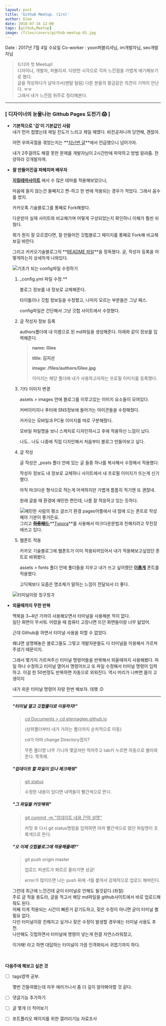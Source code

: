 ```yaml
---
layout: post
title: 'Github Meetup. (1/n)'
author: Glee
date: 2018-07-16 12:00
tags: [github,Meetup]
image: /files/covers/github-meetup-01.jpg
---
```


Date : 2017년 7월 4일 수요일
Co-worker   : yoon퍼블리셔님, im개발자님, seo개발자님  


> 드디어 첫 Meetup!  
> 디자이너, 개발자, 퍼블리셔. 다양한 시각으로 각자 느낀점을 가볍게 애기해보기로 했다.  
> 글을 작성하다가 날아가서(멘탈 털림) 다른 분들의 황금같은 의견이 기억이 안난다. ㅠㅠ  
> 그래서 내가 느낀점 위주로 정리해본다.  

- - -

### [ 디자이너의 눈물나는 Github Pages 도전기 &#128561; ]

- **기본적으로 '겁'이 기본값인 사람**  
  내가 먼저 접했는데 제일 진도가 느리고 제일 헤맸다. 비전공자니까 당연해, 괜찮아.   

  어떤 우여곡절을 겪었는지는 **[지난번 글](https://eternalglee.github.io/2018/07/10/start_github/)**에서 언급했으니 넘어가자.

  내가 2주걸려도 해결 못한 문제를 개발자님이 2시간만에 파악하고 방법 알랴줌.  찬양하라 갓개발자여.  

  

- **잘 만들어진걸 파헤치며 배우자**

  **[지킬테마사이트](https://jekyllthemes.org/)** 에서 수 많은 테마를 적용해보았으나,

  마음에 들지 않는건 둘째치고 짠-하고 한 번에 적용되는 경우가 적었다. 그래서 꼼수를 썼지.  

  카카오톡 기술블로그를 통째로 Fork해왔다.

  다운받아 실제 사이트와 비교해가며 어떻게 구성되었는지 확인하니 이해가 훨씬 쉬웠다.  

  뭐가 뭔지 잘 모르겠다면, 잘 만들어진 깃헙블로그 페이지를 통째로 Fork해 비교해보길 바란다.

  그리고 카카오기술블로그의 **[README 파일](https://github.com/kakao/kakao.github.io/blob/master/README.md)**을 정독했다. 글, 작성자 등록을 어떻게하는지 상세하게 나와있다.  


  ![기초가 되는 config파일 수정하기](/files/config-edit.png)


  1. _config.yml 파일 수정.**  

     블로그 정보를 내 정보로 교체해준다.  

     타이틀이나 깃헙 정보등을 수정했고, 나머지 모르는 부분들은 그냥 패스. 

     config파일은 간단해서 그냥 깃헙 사이트에서 수정했다.  

  2. 글 작성자 정보 등록

     authors폴더에 내 이름으로 된 md파일을 생성해준다. 아래와 같이 정보를 입력해준다.  

     > **name: Glee**
     >
     > **title: 김지선** 
     >
     > **image: /files/authors/Glee.jpg**
     >
     > 이미지는 해당 폴더에 내가 사용하고자하는 프로필 이미지를 등록했다.

  3. 기타 이미지 변경

     assets > images 안에 블로그를 이루고있는 이미지 요소들이 모여있다. 

     커버이미지나 푸터에 SNS정보에 들어가는 아이콘들을 수정해줬다. 

     카카오는 모바일과 PC용 이미지를 따로 구분해줬다.

     모바일 파일명을 보니 스케치로 디자인하시고 후에 적용하신 느낌이 났다. 

     나도.. 나도 나중에 직접 디자인해서 처음부터 블로그 만들어보고 싶다.  

  4. 글 작성

     글 작성은 _posts 폴더 안에 있는 글 들중 하나를 복사해서 수정해서 적용했다.

     작성자 정보도 내 정보로 교체하니 사이트에서 내 프로필 이미지가 뜨는게 신기했다.

     아직 마크다운 형식으로 적는게 어색하지만 가볍게 틈틈히 적기엔 또 괜찮네.

     원래 글쓸 때 환경에 예민한 편인데, 나름 잘 적응하고 있는 듯하다.  

     

       ![예민한 사람의 평소 글쓰기 환경](/files/write-in-pages.png)
       pages어플에서 내 맘에 드는 폰트로 작성해야 기분이 좋거든요.  
        그리고 ~~**[하루패드 ](http://pad.haroopress.com/page.html)**~~ **[Typora](https://www.typora.io/)**를 사용해서 마크다운문법과 친해지려고 무진장 애쓰고 있다. 

  5. 웹폰트 적용

     카카오 기술블로그에 웹폰트가 이미 적용되어있어서 내가 적용해보고싶었던 폰트로 바꿔봤다.

     assets > fonts 폴더 안에 폴더들을 지우고 내가 쓰고 싶어했던 **[이롭게](http://font.iropke.com/batang/)** 폰트를 적용했다.

     고딕체보다 요즘은 명조체가 말하는 느낌이 전달되서 더 좋다.  

     
     

   ![터미널이랑 칭구칭긔](/files/my-terminal.gif)

- **외울때까지 무한 반복**

  맥북을 3~4년 가까이 사용해오면서 터미널을 사용해본 적이 없다.  
  일단 화면이 무서워. 어렸을 때 컴퓨터 고장나면 뜨던 화면들이랑 너무 닮았어.

  근데 Github을 하면서 터미널 사용을 피할 수 없었다.

  왜냐면 설명해놓은 블로그들도 그렇고 개발자분들도 다 터미널을 이용해서 가르쳐주셨기 때문이지.  

  그래서 몇가지 가르쳐주신 터미널 명령어들을 반복해서 외울때까지 사용해봤다.
  파일 하나 수정하고 터미널 열어서 명령어쓰고 또 파일 수정해서 터미널 명령어 입력하고. 
  이걸 한 50번정도 반복하면 자동으로 외워진다. 역시 머리가 나쁘면 몸이 고생이지

  내가 외운 터미널 명령어 자랑 한번 해보자. 데헷 :D

  ---

  ##### "터미널 열고 깃헙폴더로 이동하자!"

  > <u>cd Documents > cd eternaglee.github.io</u>
  >
  > (상위폴더부터 내가 가려는 폴더까지 순차적으로 이동)
  >
  > cd가 아마 change Directory겠지?
  >
  > 무튼 폴더명 너무 기니까 몇글자만 적어주고 tab키 누르면 자동으로 불러와준다. 똑똑해.

  

  ##### "업데이트 할 파일이 있나 체크해줘"

  > <u>git status</u>
  >
  > 수정한 내용이 있다면 내역들이 빨간색으로 뜬다.  

  

  ##### "그 파일들 커밋해줘"

  >  <u>git commit -m "업데이트 내용 간략 설명"</u> 
  >
  > 커밋 후 다시 git status명령을 입력하면 아까 빨간색으로 떴던 파일명이 초록색으로 뜬다.  

  

  ##### "오 이제 깃헙블로그에 적용해줄래?"

  > git push origin master
  >
  > 업로드 퍼센트가 쫘르르 올라가면 성공!
  >
  > error가 많이뜨면 나는 push 뒤에 -f를 붙여서 강제적으로 업로드 해버린다.  

    그런데 최근에 느낀건데 굳이 터미널로 안해도 될것같다.(좌절)  
    주로 글 적을 용도라, 글을 적고서 해당 md파일을 github사이트에서 바로 업로드해줘도 된다.  
    어째 이게 적용되는 시간이 빠른거 같기도하고, 잦은 수정이 아니면 굳이 터미널 켤 필요 없다.  
    다만 터미널이랑 친해지고 싶거나 잦은 수정이 발생할 경우에는 터미널 사용도 추천.  
    나만해도 깃헙하면서 터미널에 명령어 넣는게 한결 자연스러워졌고,

     이거해! 라고 하면 대답하는 터미널이 가끔 인격화되서 귀엽기까지 하다.  


​    
​    
  **다음주에 해보고 싶은 것**  
  - [ ] tags영역 공부.

     몇번 건들여봤는데 자꾸 에러가나서 좀 더 깊이 알아봐야할 것 같다.  

  - [ ] 댓글기능 추가하기 

  - [ ] 글 몇개 더 적어보기  

  - [ ] 포트폴리오 페이지를 위한 갤러리기능 자료조사  

